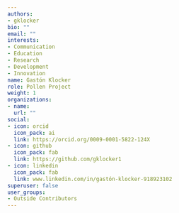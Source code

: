 ```yaml
---
authors:
- gklocker
bio: ""
email: ""
interests:
- Communication
- Education
- Research
- Development
- Innovation
name: Gastón Klocker
role: Pollen Project
weight: 1
organizations:
- name: 
  url: ""
social:
- icon: orcid
  icon_pack: ai
  link: https://orcid.org/0009-0001-5822-124X
- icon: github
  icon_pack: fab
  link: https://github.com/gklocker1
- icon: linkedin
  icon_pack: fab
  link: www.linkedin.com/in/gastón-klocker-918923102
superuser: false
user_groups:
- Outside Contributors
---
```

